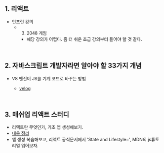 ## 1. 리액트
- 인프런 강의
  - 3. 2048 게임
    - 해당 강의가 어렵다. 좀 더 쉬운 초급 강의부터 들어야 할 것 같다.
    
 <br/>
 
 ## 2. 자바스크립트 개발자라면 알아야 할 33가지 개념 
 - V8 엔진이 JS를 기계 코드로 바꾸는 방법
 
    - [velog](https://velog.io/@design0728/V8-%EC%97%94%EC%A7%84%EC%9D%B4-JS%EB%A5%BC-%EA%B8%B0%EA%B3%84-%EC%BD%94%EB%93%9C%EB%A1%9C-%EB%B0%94%EA%BE%B8%EB%8A%94-%EB%B0%A9%EB%B2%95)
  
  <br/>
  
## 3. 매쉬업 리액트 스터디
- 리액트란 무엇인가, 기초 앱 생성해보기.
- [내용 정리](https://github.com/EunJaePark/Mash-up/blob/master/%EB%A6%AC%EC%95%A1%ED%8A%B8%20%EC%8A%A4%ED%84%B0%EB%94%94/%EB%82%B4%EC%9A%A9%20%EC%A0%95%EB%A6%AC/201216_%EB%A6%AC%EC%95%A1%ED%8A%B8%EB%9E%80.md)
- 앱 생성 복습해보고, 리액트 공식문서에서 'State and Lifestyle~', MDN의 js튜토리얼 읽어보자.
    
    
    
